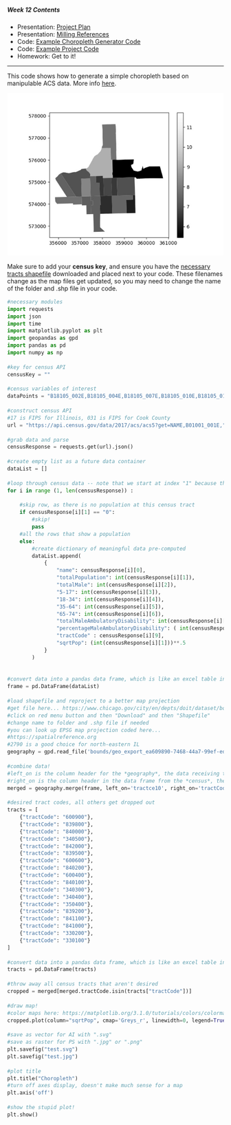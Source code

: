 ##### Week 12 Contents
- Presentation: [Project Plan](readme.md)
- Presentation: [Milling References](milling.md)
- Code: [Example Choropleth Generator Code](choropleth.md)
- Code: [Example Project Code](project.md)
- Homework: Get to it!

-----

This code shows how to generate a simple choropleth based on manipulable ACS data. More info [here](../week07/readme.md).

![choropleth](choropleth.jpg)

Make sure to add your **census key**, and ensure you have the [necessary tracts shapefile](https://www.chicago.gov/city/en/depts/doit/dataset/boundaries_-_censustracts.html) downloaded and placed next to your code. These filenames change as the map files get updated, so you may need to change the name of the folder and .shp file in your code.

```python
#necessary modules
import requests
import json
import time
import matplotlib.pyplot as plt
import geopandas as gpd
import pandas as pd
import numpy as np

#key for census API
censusKey = ""

#census variables of interest
dataPoints = "B18105_002E,B18105_004E,B18105_007E,B18105_010E,B18105_013E"

#construct census API
#17 is FIPS for Illinois, 031 is FIPS for Cook County
url = "https://api.census.gov/data/2017/acs/acs5?get=NAME,B01001_001E," + dataPoints + "&for=tract:*&in=state:17&in=county:031&key=" + censusKey

#grab data and parse
censusResponse = requests.get(url).json()

#create empty list as a future data container
dataList = []

#loop through census data -- note that we start at index "1" because the first data entry is a header row
for i in range (1, len(censusResponse)) : 

	#skip row, as there is no population at this census tract 
	if censusResponse[i][1] == "0":
		#skip!
		pass
	#all the rows that show a population
	else:
		#create dictionary of meaningful data pre-computed
		dataList.append(
			{
				"name": censusResponse[i][0],
				"totalPopulation": int(censusResponse[i][1]),
				"totalMale": int(censusResponse[i][2]),
				"5-17": int(censusResponse[i][3]),
				"18-34": int(censusResponse[i][4]),
				"35-64": int(censusResponse[i][5]),
				"65-74": int(censusResponse[i][6]),
				"totalMaleAmbulatoryDisability": int(censusResponse[i][3]) + int(censusResponse[i][4]) + int(censusResponse[i][5]) + int(censusResponse[i][6]),
				"percentageMaleAmbulatoryDisability": ( int(censusResponse[i][3]) + int(censusResponse[i][4]) + int(censusResponse[i][5]) + int(censusResponse[i][6]) ) / int(censusResponse[i][1]),
				"tractCode" : censusResponse[i][9],
				"sqrtPop": (int(censusResponse[i][1]))**.5
			}
		)


#convert data into a pandas data frame, which is like an excel table in code
frame = pd.DataFrame(dataList) 

#load shapefile and reproject to a better map projection
#get file here... https://www.chicago.gov/city/en/depts/doit/dataset/boundaries_-_censustracts.html
#click on red menu button and then "Download" and then "Shapefile"
#change name to folder and .shp file if needed
#you can look up EPSG map projection coded here...
#https://spatialreference.org
#2790 is a good choice for north-eastern IL
geography = gpd.read_file('bounds/geo_export_ea609890-7468-44a7-99ef-edc77453045d.shp').to_crs(epsg=2790)

#combine data! 
#left_on is the column header for the *geography*, the data receiving the merged data
#right_on is the column header in the data frame from the *census*, the data being injected in the merge
merged = geography.merge(frame, left_on='tractce10', right_on='tractCode')

#desired tract codes, all others get dropped out
tracts = [
	{"tractCode": "600900"},
	{"tractCode": "839800"},
	{"tractCode": "840000"},
	{"tractCode": "340500"},
	{"tractCode": "842000"},
	{"tractCode": "839500"},
	{"tractCode": "600600"},
	{"tractCode": "840200"},
	{"tractCode": "600400"},
	{"tractCode": "840100"},
	{"tractCode": "340300"},
	{"tractCode": "340400"},
	{"tractCode": "350400"},
	{"tractCode": "839200"},
	{"tractCode": "841100"},
	{"tractCode": "841000"},
	{"tractCode": "330200"},
	{"tractCode": "330100"}
]

#convert data into a pandas data frame, which is like an excel table in code
tracts = pd.DataFrame(tracts) 

#throw away all census tracts that aren't desired
cropped = merged[merged.tractCode.isin(tracts["tractCode"])]

#draw map!
#color maps here: https://matplotlib.org/3.1.0/tutorials/colors/colormaps.html
cropped.plot(column="sqrtPop", cmap='Greys_r', linewidth=0, legend=True)

#save as vector for AI with ".svg"
#save as raster for PS with ".jpg" or ".png"
plt.savefig("test.svg")
plt.savefig("test.jpg")

#plot title
plt.title("Choropleth")
#turn off axes display, doesn't make much sense for a map
plt.axis('off')

#show the stupid plot!
plt.show()
```